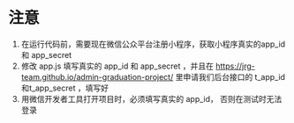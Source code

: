 # 注意

1. 在运行代码前，需要现在微信公众平台注册小程序，获取小程序真实的app_id 和 app_secret
2. 修改 app.js 填写真实的 app_id 和 app_secret ，并且在  https://jrg-team.github.io/admin-graduation-project/ 里申请我们后台接口的 t_app_id 和t_app_secret ，填写好
3. 用微信开发者工具打开项目时，必须填写真实的 app_id， 否则在测试时无法登录